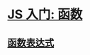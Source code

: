 # [JS 入门: 函数](https://zh.javascript.info/function-basics)

## [函数表达式](https://zh.javascript.info/function-expressions)





